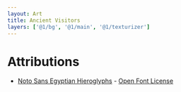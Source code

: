 ```yaml
---
layout: Art
title: Ancient Visitors
layers: ['@1/bg', '@1/main', '@1/texturizer']
---
```


# Attributions

- [Noto Sans Egyptian Hieroglyphs](https://fonts.google.com/noto/specimen/Noto+Sans+Egyptian+Hieroglyphs/about) - [Open Font License](https://scripts.sil.org/cms/scripts/page.php?site_id=nrsi&id=OFL)